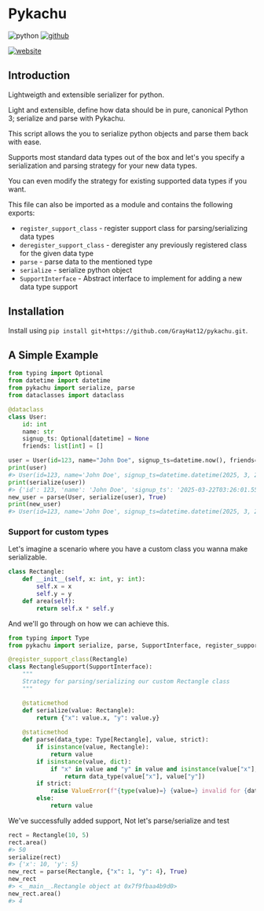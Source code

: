 # Pykachu
![python](https://img.shields.io/badge/Python-FFD43B?style=for-the-badge&logo=python&logoColor=blue)
[![github](https://img.shields.io/badge/GitHub-100000?style=for-the-badge&logo=github&logoColor=white)](https://github.com/GrayHat12/pykachu)

[![website](https://github.com/GrayHat12/pykachu/actions/workflows/main.yml/badge.svg)](https://github.com/GrayHat12/pykachu/actions/workflows/main.yml)

## Introduction

Lightweigth and extensible serializer for python.

Light and extensible, define how data should be in pure, canonical Python 3; serialize and parse with Pykachu.

This script allows the you to serialize python objects and parse them 
back with ease. 

Supports most standard data types out of the box and 
let's you specify a serialization and parsing strategy for your new
data types. 

You can even modify the strategy for existing supported data
types if you want.

This file can also be imported as a module and contains the following
exports:

* `register_support_class` - register support class for parsing/serializing data types
* `deregister_support_class` - deregister any previously registered class for the given data type
* `parse` - parse data to the mentioned type
* `serialize` - serialize python object
* `SupportInterface` - Abstract interface to implement for adding a new data type support

## Installation

Install using `pip install git+https://github.com/GrayHat12/pykachu.git`.

## A Simple Example

```py
from typing import Optional
from datetime import datetime
from pykachu import serialize, parse
from dataclasses import dataclass

@dataclass
class User:
    id: int
    name: str
    signup_ts: Optional[datetime] = None
    friends: list[int] = []

user = User(id=123, name="John Doe", signup_ts=datetime.now(), friends=[1,2])
print(user)
#> User(id=123, name='John Doe', signup_ts=datetime.datetime(2025, 3, 22, 3, 26, 1, 551584), friends=[1, 2])
print(serialize(user))
#> {'id': 123, 'name': 'John Doe', 'signup_ts': '2025-03-22T03:26:01.551584', 'friends': [1, 2]}
new_user = parse(User, serialize(user), True)
print(new_user)
#> User(id=123, name='John Doe', signup_ts=datetime.datetime(2025, 3, 22, 3, 26, 1, 551584), friends=[1, 2])
```

### Support for custom types

Let's imagine a scenario where you have a custom class you wanna make serializable.
```py
class Rectangle:
    def __init__(self, x: int, y: int):
        self.x = x
        self.y = y
    def area(self):
        return self.x * self.y
```

And we'll go through on how we can achieve this.
```py
from typing import Type
from pykachu import serialize, parse, SupportInterface, register_support_class

@register_support_class(Rectangle)
class RectangleSupport(SupportInterface):
    """
    Strategy for parsing/serializing our custom Rectangle class
    """

    @staticmethod
    def serialize(value: Rectangle):
        return {"x": value.x, "y": value.y}
    
    @staticmethod
    def parse(data_type: Type[Rectangle], value, strict):
        if isinstance(value, Rectangle):
            return value
        if isinstance(value, dict):
            if "x" in value and "y" in value and isinstance(value["x"], int) and isinstance(value["y"], int):
                return data_type(value["x"], value["y"])
        if strict:
            raise ValueError(f"{type(value)=} {value=} invalid for {data_type=}")
        else:
            return value
```
We've successfully added support, Not let's parse/serialize and test
```py
rect = Rectangle(10, 5)
rect.area()
#> 50
serialize(rect)
#> {'x': 10, 'y': 5}
new_rect = parse(Rectangle, {"x": 1, "y": 4}, True) 
new_rect
#> <__main__.Rectangle object at 0x7f9fbaa4b9d0>
new_rect.area()
#> 4
```

